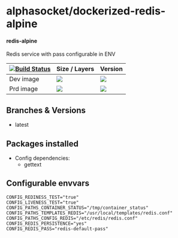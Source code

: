 # alphasocket/dockerized-redis-alpine
#### redis-alpine
Redis service with pass configurable in ENV


| [![Build Status](https://semaphoreci.com/api/v1/alphasocket/dockerized-redis-alpine/branches/latest/badge.svg)](https://semaphoreci.com/alphasocket/dockerized-redis-alpine) | Size / Layers | Version |
| ----- | ----- | ----- |
| Dev image | [![](https://images.microbadger.com/badges/image/03192859189254/dockerized-redis-alpine:latest.svg)](https://microbadger.com/images/03192859189254/redis-alpine:latest ) | [![](https://images.microbadger.com/badges/version/03192859189254/dockerized-redis-alpine:latest.svg)](https://microbadger.com/images/03192859189254/redis-alpine:latest) |
| Prd image | [![](https://images.microbadger.com/badges/image/alphasocket/redis-alpine:latest.svg)](https://microbadger.com/images/alphasocket/redis-alpine:latest ) | [![](https://images.microbadger.com/badges/version/alphasocket/redis-alpine:latest.svg)](https://microbadger.com/images/alphasocket/redis-alpine:latest) |

## Branches & Versions
- latest


## Packages installed
- Config dependencies:
  + gettext


## Configurable envvars
~~~
CONFIG_REDINESS_TEST="true"
CONFIG_LIVENESS_TEST="true"
CONFIG_PATHS_CONTAINER_STATUS="/tmp/container_status"
CONFIG_PATHS_TEMPLATES_REDIS="/usr/local/templates/redis.conf"
CONFIG_PATHS_CONFIG_REDIS="/etc/redis/redis.conf"
CONFIG_REDIS_PERSISTENCE="yes"
CONFIG_REDIS_PASS="redis-default-pass"
~~~
